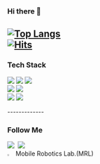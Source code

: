 ### Hi there 👋

<!--
**S-CHOI-S/S-CHOI-S** is a ✨ _special_ ✨ repository because its `README.md` (this file) appears on your GitHub profile.

Here are some ideas to get you started:

- 🔭 I’m currently working on ...
- 🌱 I’m currently learning ...
- 👯 I’m looking to collaborate on ...
- 🤔 I’m looking for help with ...
- 💬 Ask me about ...
- 📫 How to reach me: ...
- 😄 Pronouns: ...
- ⚡ Fun fact: ...
-->

[![Top Langs](https://github-readme-stats.vercel.app/api/top-langs/?username=S-CHOI-S&hide=Makefile,Common+Lisp&langs_count=5&layout=compact)](https://github.com/S-CHOI-S/github-readme-stats)
<br>
[![Hits](https://hits.seeyoufarm.com/api/count/incr/badge.svg?url=https%3A%2F%2Fgithub.com%2FS-CHOI-S&count_bg=%2379C83D&title_bg=%23555555&icon=github.svg&icon_color=%23E7E7E7&title=S-CHOI-S&edge_flat=true)](https://hits.seeyoufarm.com)
---
<h3 align="left"> Tech Stack </h3>
<p align="left">
  <img src="https://img.shields.io/badge/ROS-22314E?style=flat-square&logo=ROS&logoColor=white">
  <img src="https://img.shields.io/badge/Ubuntu-E95420?style=flat-square&logo=Ubuntu&logoColor=white">
  <img src="https://img.shields.io/badge/linux-FCC624?style=flat-square&logo=linux&logoColor=black">
  <br>
  <img src="https://img.shields.io/badge/C++-00599C?style=flat-square&logo=c%2B%2B&logoColor=white">
  <img src="https://img.shields.io/badge/Python-3766AB?style=flat-square&logo=Python&logoColor=white">
  <br>
  <img src="https://img.shields.io/badge/github-181717?style=flat-square&logo=github&logoColor=white">
  <img src="https://img.shields.io/badge/Notion-000000?style=flat-square&logo=Notion&logoColor=white">
</p>
-------------

<h3 align="left"> Follow Me </h3>
<p align="left">
  <a href="https://github.com/S-CHOI-S"><img src="https://img.shields.io/badge/GitHub-181717?style=flat-square&logo=GitHub&logoColor=white&link=https://github.com/S-CHOI-S"/></a>&nbsp
  <a href="mailto:jennychoi0904@gmail.com"><img src="https://img.shields.io/badge/Gmail-d14836?style=flat-square&logo=Gmail&logoColor=white&link=jennychoi0904@gmail.com"/></a>
  <br>
  <a href="https://mrl.seoultech.ac.kr/index.do"><img src="https://mrl.seoultech.ac.kr/module/upload/file/selectImageView.do?atchFileId=100000003980&fileSn=0" width="3%" height="3%" "MRL"/></a>
   Mobile Robotics Lab.(MRL)
</p>



